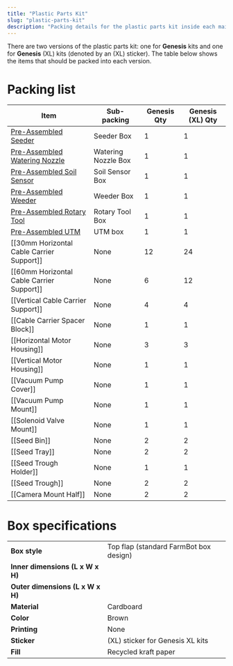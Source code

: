 ```yaml
---
title: "Plastic Parts Kit"
slug: "plastic-parts-kit"
description: "Packing details for the plastic parts kit inside each main carton"
---
```


There are two versions of the plastic parts kit: one for **Genesis** kits and one for **Genesis** (XL) kits (denoted by an (XL) sticker). The table below shows the items that should be packed into each version.

# Packing list

|Item|Sub-packing|Genesis Qty|Genesis (XL) Qty|
|----|-----------|-----------|--------------|
|[Pre-Assembled Seeder](../pre-assembly/tools/seeder.md)|Seeder Box|1|1
|[Pre-Assembled Watering Nozzle](../pre-assembly/tools/watering-nozzle.md)|Watering Nozzle Box|1|1
|[Pre-Assembled Soil Sensor](../pre-assembly/tools/soil-sensor.md)|Soil Sensor Box|1|1
|[Pre-Assembled Weeder](../pre-assembly/tools/weeder.md)|Weeder Box|1|1
|[Pre-Assembled Rotary Tool](../pre-assembly/tools/rotary-tool.md)|Rotary Tool Box|1|1
|[Pre-Assembled UTM](../pre-assembly/tools/utm.md)|UTM box|1|1
|[[30mm Horizontal Cable Carrier Support]]|None|12|24
|[[60mm Horizontal Cable Carrier Support]]|None|6|12
|[[Vertical Cable Carrier Support]]|None|4|4
|[[Cable Carrier Spacer Block]]|None|1|1
|[[Horizontal Motor Housing]]|None|3|3
|[[Vertical Motor Housing]]|None|1|1
|[[Vacuum Pump Cover]]|None|1|1
|[[Vacuum Pump Mount]]|None|1|1
|[[Solenoid Valve Mount]]|None|1|1
|[[Seed Bin]]|None|2|2
|[[Seed Tray]]|None|2|2
|[[Seed Trough Holder]]|None|1|1
|[[Seed Trough]]|None|2|2
|[[Camera Mount Half]]|None|2|2

# Box specifications

|                                |                              |
|--------------------------------|------------------------------|
|**Box style**                   |Top flap (standard FarmBot box design)
|**Inner dimensions (L x W x H)**|
|**Outer dimensions (L x W x H)**|
|**Material**                    |Cardboard
|**Color**                       |Brown
|**Printing**                    |None
|**Sticker**                     |(XL) sticker for Genesis XL kits
|**Fill**                        |Recycled kraft paper

